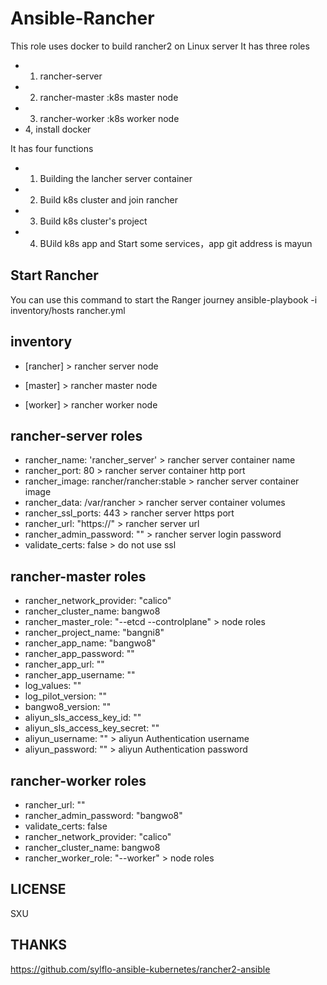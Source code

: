Ansible-Rancher
==============

This role uses docker to build rancher2 on Linux server
It has three roles
 - 1. rancher-server
 - 2. rancher-master :k8s master node
 - 3. rancher-worker :k8s worker node
 - 4, install docker

It has four functions
 - 1. Building the lancher server container
 - 2. Build k8s cluster and join rancher
 - 3. Build k8s cluster's project
 - 4. BUild k8s app and Start some services，app git address is mayun

Start Rancher
------------
You can use this command to start the Ranger journey
ansible-playbook -i inventory/hosts rancher.yml


inventory
---------
- [rancher]         >  rancher server node
             
- [master]          >  rancher master node 
                        
- [worker]          >  rancher worker node


rancher-server roles
-------------
- rancher_name: 'rancher_server'  > rancher server container name
- rancher_port: 80 > rancher server container http port
- rancher_image: rancher/rancher:stable > rancher server container image
- rancher_data: /var/rancher > rancher server container volumes 
- rancher_ssl_ports: 443 > rancher server https port
- rancher_url: "https://" > rancher server url
- rancher_admin_password: "" > rancher server login password 
- validate_certs: false  > do not use ssl

rancher-master roles
--------------------
- rancher_network_provider: "calico"
- rancher_cluster_name: bangwo8
- rancher_master_role: "--etcd --controlplane"      > node roles
- rancher_project_name: "bangni8"
- rancher_app_name: "bangwo8"
- rancher_app_password: ""
- rancher_app_url: ""
- rancher_app_username: ""
- log_values: ""
- log_pilot_version: ""
- bangwo8_version: ""
- aliyun_sls_access_key_id: ""
- aliyun_sls_access_key_secret: ""
- aliyun_username: ""   > aliyun Authentication username
- aliyun_password: ""  > aliyun Authentication password 

rancher-worker roles
--------------------
- rancher_url: ""
- rancher_admin_password: "bangwo8"
- validate_certs: false
- rancher_network_provider: "calico"
- rancher_cluster_name: bangwo8
- rancher_worker_role: "--worker"  > node roles


LICENSE
--------
SXU

THANKS
-------
https://github.com/sylflo-ansible-kubernetes/rancher2-ansible

